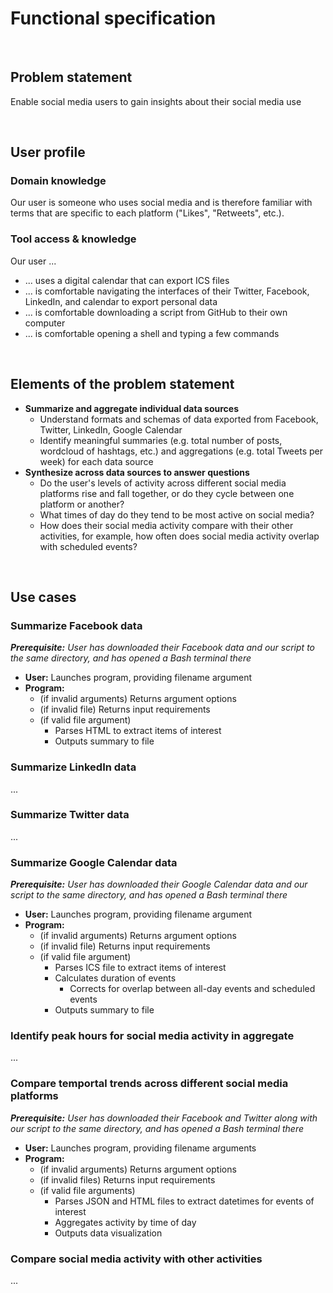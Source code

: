 # Functional specification

<br>

## Problem statement

Enable social media users to gain insights about their social media use

<br>

## User profile

### Domain knowledge 

Our user is someone who uses social media and is therefore familiar with terms that are specific to each platform ("Likes", "Retweets", etc.).

### Tool access & knowledge

Our user ...
 
- ... uses a digital calendar that can export ICS files
- ... is comfortable navigating the interfaces of their Twitter, Facebook, LinkedIn, and calendar to export personal data
- ... is comfortable downloading a script from GitHub to their own computer
- ... is comfortable opening a shell and typing a few commands

<br>

## Elements of the problem statement

- **Summarize and aggregate individual data sources**
    - Understand formats and schemas of data exported from Facebook, Twitter, LinkedIn, Google Calendar
    - Identify meaningful summaries (e.g. total number of posts, wordcloud of hashtags, etc.) and aggregations (e.g. total Tweets per week) for each data source
- **Synthesize across data sources to answer questions**
    - Do the user's levels of activity across different social media platforms rise and fall together, or do they cycle between one platform or another?
    - What times of day do they tend to be most active on social media?
    - How does their social media activity compare with their other activities, for example, how often does social media activity overlap with scheduled events?

<br>

## Use cases

### Summarize Facebook data

_**Prerequisite:** User has downloaded their Facebook data and our script to the same directory, and has opened a Bash terminal there_

- **User:** Launches program, providing filename argument
- **Program:**
    - (if invalid arguments) Returns argument options
    - (if invalid file) Returns input requirements
    - (if valid file argument)
        - Parses HTML to extract items of interest
        - Outputs summary to file

### Summarize LinkedIn data

...

### Summarize Twitter data

...

### Summarize Google Calendar data

_**Prerequisite:** User has downloaded their Google Calendar data and our script to the same directory, and has opened a Bash terminal there_

- **User:** Launches program, providing filename argument
- **Program:**
    - (if invalid arguments) Returns argument options
    - (if invalid file) Returns input requirements
    - (if valid file argument)
        - Parses ICS file to extract items of interest
        - Calculates duration of events
            - Corrects for overlap between all-day events and scheduled events
        - Outputs summary to file
        
### Identify peak hours for social media activity in aggregate

...

### Compare temportal trends across different social media platforms

_**Prerequisite:** User has downloaded their Facebook and Twitter along with our script to the same directory, and has opened a Bash terminal there_

- **User:** Launches program, providing filename arguments
- **Program:**
    - (if invalid arguments) Returns argument options
    - (if invalid files) Returns input requirements
    - (if valid file arguments)
        - Parses JSON and HTML files to extract datetimes for events of interest
        - Aggregates activity by time of day
        - Outputs data visualization

### Compare social media activity with other activities

...
